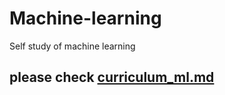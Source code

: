 # Machine-learning
Self study of machine learning
## please check [curriculum_ml.md](https://github.com/krishnayele/Machine-learning/blob/master/Curriculam_ML.md)
